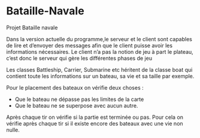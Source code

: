 # Bataille-Navale
Projet Bataille navale

Dans la version actuelle du programme,le serveur et le client sont capables de lire et d’envoyer des messages afin que le client puisse avoir les informations nécessaires.
Le client n’a pas la notion de jeu à part le plateau, c’est donc le serveur qui gère les différentes phases de jeu

Les classes Battleship, Carrier, Submarine etc héritent de la classe boat qui contient toute les informations sur un bateau, sa vie et sa taille par exemple.

Pour le placement des bateaux on vérifie deux choses : 
-	Que le bateau ne dépasse pas les limites de la carte
-	Que le bateau ne se superpose avec aucun autre.

Après chaque tir on vérifie si la partie est terminée ou pas. Pour cela on vérifie après chaque tir si il existe encore des bateaux avec une vie non nulle.


